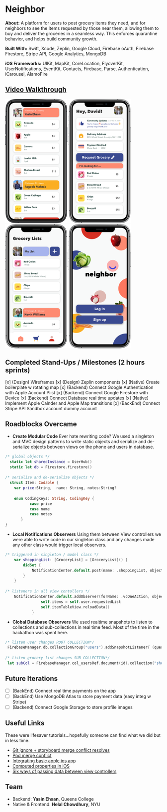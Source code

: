 # Neighbor

**About:** A platform for users to post grocery items they need, and for neighbors to see the items requested by those near them, allowing them to buy and deliver the groceries in a seamless way. This enforces quarantine behavior, and helps build community growth.

**Built With:** Swift, Xcode, Zeplin, Google Cloud, Firebase oAuth, Firebase Firestore, Stripe API, Google Analytics, MongoDB

**iOS Frameworks:** UIKit, MapKit, CoreLocation, FlyoverKit, UserNotifications, EventKit, Contacts, Firebase, Parse, Authentication, iCarousel, AlamoFire



## [Video Walkthrough]()
<div style="display: inline-block;">
  <img src="m1.png"  width="200">
  <img src="m2.png"  width="200">
  <img src="m3.png"  width="200">
  <img src="m4.png"  width="200">
</div><br/>

## Completed Stand-Ups / Milestones (2 hours sprints)
[x] (Design) Wireframes
[x] (Design) Zeplin components
[x] (Native) Create boilerplate w rotating map
[x] (Backend) Connect Google Authentication with Apple Account Plist
[x] (Backend) Connect Google Firestore with Device
[x] (Backend) Connect Database real time updates
[x] (Native) Implement Apple Calnder and Apple Map transitions
[x] (BackEnd) Connect Stripe API Sandbox account dummy account

## Roadblocks Overcame
- **Create Modular Code** Ever hate rewriting code? We used a singleton and MVC design patterns to write static objects and serialize and de-serialize objects between views on the phone and users in database.

```swift
/* global objects */
  static let sharedInstance = UserHub()
  static let db = Firestore.firestore()

/* serialize and de-serialize objects */
  struct Item: Codable {
    var price:String,  name: String, notes:String?

    enum CodingKeys: String, CodingKey {
           case price
           case name
           case notes
       }
}
```
- **Local Notifications Observers** Using them between View controllers we were able to write code in our singleton class and any changes made any other class would trigger local observers.

```Swift
/* triggered in singleton / model class */
    var shoppingList: [GroceryList] = [GroceryList]() {
        didSet {
            NotificationCenter.default.post(name: .shoppingList, object: self)
        }
    }

/* listeners in all view contollers */
    NotificationCenter.default.addObserver(forName: .vcOneAction, object: nil, queue: nil) { (notification) in
                self.items = self.user.requestedList
                self.itemTableView.reloadData()
            }

```
- **Global Database Observers**  We used realtime snapshots to listen to collections and sub-collections in real time feed. Most of the time in the hackathon was spent here.

```Swift
/* listen user changes ROOT COLLECTION*/
 FirebaseManager.db.collectionGroup("users").addSnapshotListener{ (querySnapshot, err) in

/* listen grocery list changes SUB COLLECTION*/
 let subCol = FirebaseManager.col_usersRef.document(id).collection("shoppingList").document("requestedItems")
```

## Future Iterations
- [ ] (BackEnd) Connect real time payments on the app
- [ ] (BackEnd) Use MongoDB Atlas to store payment data (easy integ w Stripe)
- [ ] (Backend) Connect Google Storage to store profile images

## Useful Links
These were lifesaver tutorials...hopefully someone can find what we did but in less time.
- [Git ignore + storyboard merge conflict resolves](https://guides.codepath.com/ios/Using-Git-with-Terminal)
- [Pod merge conflict](https://medium.com/@amlcurran/how-to-deal-with-conflicts-in-pod-folders-2eb9fa20f465)
- [Integrating basic apple ios app](https://medium.com/appcoda-tutorials/integrating-basic-apple-pay-into-your-ios-app-71f17d48fc9b)
- [Computed properties in iOS](https://stackoverflow.com/questions/24006234/what-is-the-purpose-of-willset-and-didset-in-swift)
- [Six ways of passing data between view controllers](https://learnappmaking.com/pass-data-between-view-controllers-swift-how-to/)





## Team
- Backend: **Yasin Ehsan**, Queens College
- Native & Frontend: **Helal Chowdhury**, NYU
